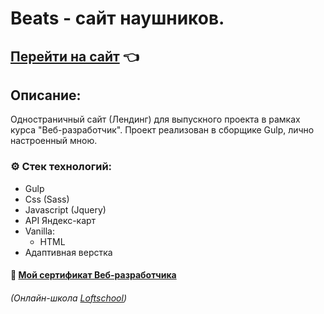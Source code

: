 # Beats - сайт наушников.
## [Перейти на сайт](https://kirillkey.github.io/beats_kk_project/) 👈
## Описание:
Одностраничный сайт (Лендинг) для выпускного проекта в рамках курса "Веб-разработчик". Проект реализован в сборщике Gulp, лично настроенный мною.

### ⚙ Стек технологий:
- Gulp
- Css (Sass)
- Javascript (Jquery)
- API Яндекс-карт
- Vanilla:
  + HTML
- Адаптивная верстка 

#### 📑 [Мой сертификат Веб-разработчика](https://loftschool.com/diploma/NPR54032AC542XBZ4/ru/pdf)
###### (Онлайн-школа [Loftschool](https://loftschool.com))
